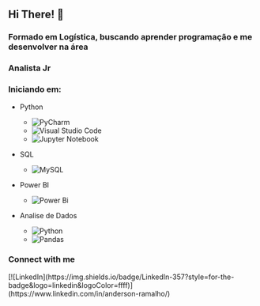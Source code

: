 ## Hi There! 👋

### Formado em Logística, buscando aprender programação e me desenvolver na área

### Analista Jr 

### Iniciando em:
- Python
	- ![PyCharm](https://img.shields.io/badge/pycharm-143?style=for-the-badge&logo=pycharm&logoColor=black&color=black&labelColor=green)
	- ![Visual Studio Code](https://img.shields.io/badge/Visual%20Studio%20Code-0078d7.svg?style=for-the-badge&logo=visual-studio-code&logoColor=white)
	- ![Jupyter Notebook](https://img.shields.io/badge/jupyter-%23FA0F00.svg?style=for-the-badge&logo=jupyter&logoColor=white)

- SQL
	- ![MySQL](https://img.shields.io/badge/mysql-%2300f.svg?style=for-the-badge&logo=mysql&logoColor=white)

- Power BI
	- ![Power Bi](https://img.shields.io/badge/power_bi-F2C811?style=for-the-badge&logo=powerbi&logoColor=black)

- Analise de Dados
	- ![Python](https://img.shields.io/badge/python-3670A0?style=for-the-badge&logo=python&logoColor=ffdd54)
	- ![Pandas](https://img.shields.io/badge/pandas-%23150458.svg?style=for-the-badge&logo=pandas&logoColor=white)


<h3 align="left">Connect with me</h3>
	[![LinkedIn](https://img.shields.io/badge/LinkedIn-357?style=for-the-badge&logo=linkedin&logoColor=ffff)](https://www.linkedin.com/in/anderson-ramalho/)
